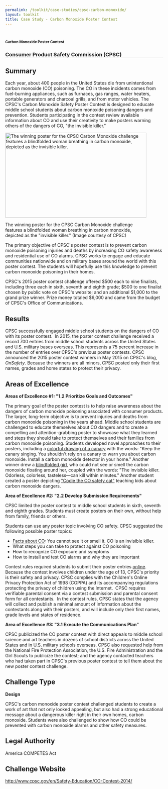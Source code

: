 ```yaml
---
permalink: /toolkit/case-studies/cpsc-carbon-monoxide/
layout: toolkit
title: Case Study - Carbon Monoxide Poster Contest
---
```



<!--// OPEN #page-wrap //-->
<div id="page-wrap">


<div class="inner-page-wrap has-no-sidebar portfolio-type-standard row clearfix">

<!-- OPEN article -->
<article
class="portfolio-article col-sm-12 clearfix post-67 portfolio type-portfolio status-publish has-post-thumbnail hentry portfolio-category-design portfolio-category-1-2 portfolio-category-2-2"
id="67" itemscope="" itemtype="http://schema.org/CreativeWork">



<div class="container">
</div>

<div class="portfolio-item-content">


<div class="container port-detail-media-container"><!-- OPEN .container -->

<figure class="media-wrap col-sm-12">
</figure>

</div><!-- CLOSE .container -->

<div class="grid-container usa-section">

<section class="article-body-wrap col-sm-9">
<section class="portfolio-detail-description">
<div class="body-text clearfix" itemprop="description">
<section class="container">
<div class="row">
<div class="blank_spacer col-sm-12 " style="height:12px;"></div>
</div>
</section>
<section class="container">
<div class="row">
<div class="spb_content_element col-sm-12 spb_text_column">
<div class="spb_wrapper clearfix">
<h1>Carbon Monoxide Poster Contest</h1>
<h3 style="border-bottom: 1px solid #e4e4e4;" class="spb-heading spb-text-heading"><span>Consumer Product Safety Commission (CPSC)</span>
</h3>

<h2>Summary</h2>
<p>Each year, about 400 people in the United States die from
unintentional carbon monoxide (CO) poisoning. The CO in
these incidents comes from fuel-burning appliances, such as
furnaces, gas ranges, water heaters, portable generators and
charcoal grills, and from motor vehicles. The CPSC's Carbon
Monoxide Safety Poster Contest is designed to educate middle
school students about carbon monoxide poisoning dangers and
prevention. Students participating in the contest review
available information about CO and use their creativity to
make posters warning others of the dangers of CO, "the
invisible killer."</p>
<div id="attachment_761" style="max-width: 460px"
class="wp-caption alignleft"><a
href="{{ site.baseurl }}/assets/images/toolkit/case-studies/CPSC-Carbon-Monoxide-Poster-Challenge-e1474484912491.jpg"><img
class="wp-image-761"
src="{{ site.baseurl }}/assets/images/toolkit/case-studies/CPSC-Carbon-Monoxide-Poster-Challenge-e1474484912491.jpg"
alt="The winning poster for the CPSC Carbon Monoxide challenge features a blindfolded woman breathing in carbon monoxide, depicted as the invisible killer."
sizes="(max-width: 450px) 100vw, 450px" width="450"
height="270"></a>
<p class="wp-caption-text">The winning poster for the CPSC
Carbon Monoxide challenge features a blindfolded woman
breathing in carbon monoxide, depicted as the "invisible
killer." (Image courtesy of CPSC)</p></div>
<p>The primary objective of CPSC's poster contest is to prevent
carbon monoxide poisoning injuries and deaths by increasing
CO safety awareness and residential use of CO alarms. CPSC
works to engage and educate communities nationwide and on
military bases around the world with this poster contest.
The students will hopefully use this knowledge to prevent
carbon monoxide poisoning in their homes.</p>
<p>CPSC's 2015 poster contest challenge offered $500 each to
nine finalists, including three each in sixth, seventh and
eighth grade; $500 to one finalist chosen by public vote on
CPSC's website; and an additional $1,000 to the grand prize
winner. Prize money totaled $6,000 and came from the budget
of CPSC's Office of Communications.</p>
<h2>Results</h2>
<p>CPSC successfully engaged middle school students on the
dangers of CO with its poster contest. &nbsp;In 2015, the
poster contest challenge received a record 700 entries from
middle school students across the United States and U.S.
military bases overseas. This represents a 75 percent
increase in the number of entries over CPSC's previous
poster contests. CPSC announced the 2015 poster contest
winners in May 2015 on CPSC's blog, <em>OnSafety</em>.
Because the winners are all minors, CPSC posted only their
first names, grades and home states to protect their
privacy.</p>
<h2>Areas of Excellence</h2>
<p><strong>Areas of Excellence #1: "1.2 Prioritize Goals and
Outcomes"</strong></p>
<p>The primary goal of the poster contest is to help raise
awareness about the dangers of carbon monoxide poisoning
associated with consumer products. The larger, long-term
objective is to prevent injuries and deaths from carbon
monoxide poisoning in the years ahead. Middle school
students are challenged to educate themselves about CO
dangers and to create a compelling and attention-grabbing
poster to showcase what they learned and steps they should
take to protect themselves and their families from carbon
monoxide poisoning. Students developed novel approaches to
their posters, including a <a
href="http://www.cpsc.gov/Safety-Education/CO-Contest-2014/Winners/co2015-Nisa/">colorful
drawing of a canary</a> with the words: "Keep the canary
singing. You shouldn't rely on a canary to warn you about
carbon monoxide. Install a carbon monoxide detector in your
home." Another winner drew a <a
href="http://www.cpsc.gov/Safety-Education/CO-Contest-2014/Winners/co2015-Frankie/">blindfolded
girl</a>, who could not see or smell the carbon monoxide
floating around her, coupled with the words: "The invisible
killer. Odorless, colorless, tasteless—can kill within
minutes." Another student created a poster depicting <a
href="http://www.cpsc.gov/Safety-Education/CO-Contest-2014/Winners/co2015-Darcy/">"Codie
the CO safety cat"</a> teaching kids about carbon
monoxide dangers.</p>
<p><strong>Area of Excellence #2: "2.2 Develop Submission
Requirements"</strong></p>
<p>CPSC limited the poster contest to middle school students in
sixth, seventh and eighth grades. Students must create
posters on their own, without help from family, friends or
others.</p>
<p>Students can use any poster topic involving CO safety. CPSC
suggested the following possible poster topics:</p>
<ul>
<li>
<a href="http://www.cpsc.gov/en/Safety-Education/Safety-Education-Centers/Carbon-Monoxide-Information-Center/">Facts
about CO</a>: You cannot see it or smell it. CO is
an invisible killer.
</li>
<li>What steps you can take to protect against CO
poisoning
</li>
<li>How to recognize CO exposure and symptoms</li>
<li>How to install and test CO alarms and why they are
important
</li>
</ul>
<p>Contest rules required students to submit their poster
entries <a href="http://www.cpsc.gov/">online</a>. Because
the contest involves children under the age of 13, CPSC's
priority is their safety and privacy. CPSC complies with the
Children's Online Privacy Protection Act of 1998 (COPPA) and
its accompanying regulations protecting the privacy of
children using the Internet.&nbsp; CPSC requires verifiable
parental consent via a contest submission and parental
consent form for all contestants.&nbsp; In the contest
rules, CPSC states that the agency will collect and publish
a minimal amount of information about the contestants along
with their posters, and will include only their first names,
grade levels and states of residence.</p>
<p><strong>Area of Excellence #3: "3.1 Execute the
Communications Plan"</strong></p>
<p>CPSC publicized the CO poster contest with direct appeals to
middle school science and art teachers in dozens of school
districts across the United States and in U.S. military
schools overseas. CPSC also requested help from the National
Fire Protection Association, the U.S. Fire Administration
and the Girl Scouts to publicize the contest; and the agency
contacted teachers who had taken part in CPSC's previous
poster contest to tell them about the new poster contest
challenge.</p>
<h2>Challenge Type</h2>
<p><strong>Design</strong></p>
<p>CPSC's carbon monoxide poster contest challenged students to
create a work of art that not only looked appealing, but
also had a strong educational message about a dangerous
killer right in their own homes, carbon monoxide. Students
were also challenged to show how CO could be prevented with
carbon monoxide alarms and other safety measures.</p>
<h2>Legal Authority</h2>
<p>America COMPETES Act</p>
<h2></h2>
<h2>Challenge Website</h2>
<p>
<a href="http://www.cpsc.gov/en/Safety-Education/CO-Contest-2014/">http://www.cpsc.gov/en/Safety-Education/CO-Contest-2014/</a>
</p>

</div>
</div>
</div>
</section>




</div>


<!--// WordPress Hook //-->

<!--// CLOSE #page-wrap //-->
